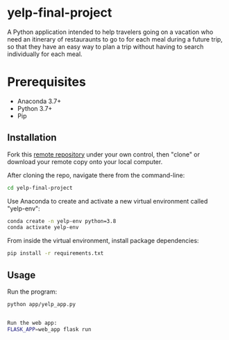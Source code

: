 # yelp-final-project

A Python application intended to help travelers going on a vacation who need an itinerary of restauraunts to go to for each meal during a future trip, so that they have an easy way to plan a trip without having to search individually for each meal.

# Prerequisites

  + Anaconda 3.7+
  + Python 3.7+
  + Pip

## Installation

Fork this [remote repository](http://github.com/bz150/yelp-final-project) under your own control, then "clone" or download your remote copy onto your local computer.

After cloning the repo, navigate there from the command-line:

```sh
cd yelp-final-project
```

Use Anaconda to create and activate a new virtual environment called "yelp-env":

```sh
conda create -n yelp-env python=3.8
conda activate yelp-env
```

From inside the virtual environment, install package dependencies:

```sh
pip install -r requirements.txt
```

## Usage 

Run the program: 
```sh
python app/yelp_app.py


Run the web app:
FLASK_APP=web_app flask run
```

